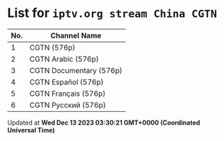 # List for `iptv.org stream China CGTN`

| No.  | Channel Name |
| --- | ------------ |
| 1 | CGTN (576p) |
| 2 | CGTN Arabic (576p) |
| 3 | CGTN Documentary (576p) |
| 4 | CGTN Español (576p) |
| 5 | CGTN Français (576p) |
| 6 | CGTN Русский (576p) |

Updated at **Wed Dec 13 2023 03:30:21 GMT+0000 (Coordinated Universal Time)**
